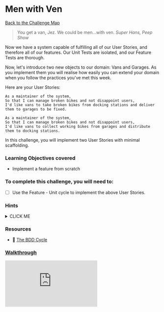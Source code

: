 # Men with Ven

[Back to the Challenge Map](0_challenge_map.md)

> You get a van, Jez. We could be men...with ven.
> _Super Hans, Peep Show_

Now we have a system capable of fulfilling all of our User Stories, and therefore all of our features. Our Unit Tests are isolated, and our Feature Tests are thorough.

Now, let's introduce two new objects to our domain: Vans and Garages. As you implement them you will realise how easily you can extend your domain when you follow the practices you've met this week.

Here are your User Stories:

```
As a maintainer of the system,
So that I can manage broken bikes and not disappoint users,
I'd like vans to take broken bikes from docking stations and deliver them to garages to be fixed.

As a maintainer of the system,
So that I can manage broken bikes and not disappoint users,
I'd like vans to collect working bikes from garages and distribute them to docking stations.
```

In this challenge, you will implement two User Stories with minimal scaffolding.

### Learning Objectives covered
- Implement a feature from scratch

### To complete this challenge, you will need to:

- [ ] Use the Feature - Unit cycle to implement the above User Stories.

### Hints

<details><summary>CLICK ME</summary>
  <li>There's a lot of work to get through in order to complete this step!  Go right back to the start of the development process - think about what the user stories tell you about the objects you're going to need and the interactions between them.</li>
  <li>Notice that the user stories each contain a lot of information - you'll likely want to break each one up into multiple feature tests.</li>
</details>

### Resources
- :pill: [The BDD Cycle](https://github.com/makersacademy/course/blob/master/pills/bdd_cycle.md)


### [Walkthrough](walkthroughs/21.md)


![Tracking pixel](https://githubanalytics.herokuapp.com/course/boris_bikes/21_men_with_ven.md)
